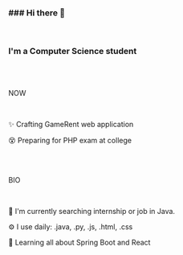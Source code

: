 <h3 style="text-align:left;">### Hi there 👋</h3>
</br>
<h3 style="text-align:left;">I'm a Computer Science student</h3>
</br></br>
<p style="text-align:left;">NOW</p>
</br>
<p style="text-align:left;">✨ Crafting GameRent web application</p>
<p style="text-align:left;">😵 Preparing for PHP exam at college</p>
</br></br>
<p style="text-align:left;">BIO</p>
</br>
<p style="text-align:left;">🏢 I'm currently searching internship or job in Java.</p>
<p style="text-align:left;">⚙️  I use daily: .java, .py, .js, .html, .css</p>
<p style="text-align:left;">🌱 Learning all about Spring Boot and React</p>

